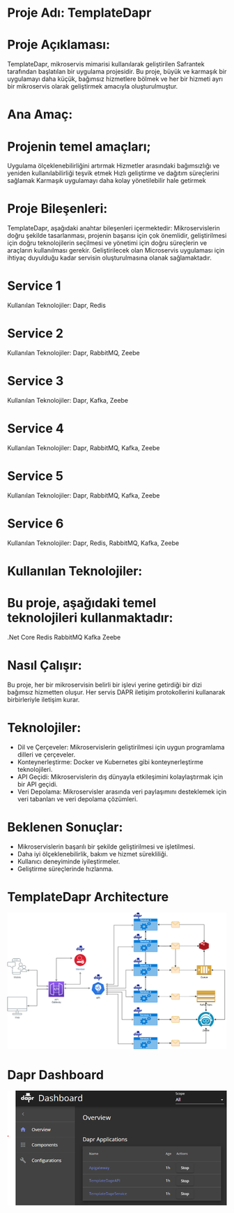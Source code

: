 # Proje Adı: TemplateDapr

# Proje Açıklaması:

TemplateDapr, mikroservis mimarisi kullanılarak geliştirilen Safrantek tarafından başlatılan bir uygulama projesidir. Bu proje, büyük ve karmaşık bir uygulamayı daha küçük, bağımsız hizmetlere bölmek ve her bir hizmeti ayrı bir mikroservis olarak geliştirmek amacıyla oluşturulmuştur.

# Ana Amaç:

# Projenin temel amaçları;

Uygulama ölçeklenebilirliğini artırmak
Hizmetler arasındaki bağımsızlığı ve yeniden kullanılabilirliği teşvik etmek
Hızlı geliştirme ve dağıtım süreçlerini sağlamak
Karmaşık uygulamayı daha kolay yönetilebilir hale getirmek

# Proje Bileşenleri:

TemplateDapr, aşağıdaki anahtar bileşenleri içermektedir: Mikroservislerin doğru şekilde tasarlanması, projenin başarısı için çok önemlidir, geliştirilmesi için doğru teknolojilerin seçilmesi ve yönetimi için doğru süreçlerin ve araçların kullanılması gerekir. Geliştirilecek olan Microservis uygulaması için ihtiyaç duyulduğu kadar servisin oluşturulmasına olanak sağlamaktadır.

# Service 1
Kullanılan Teknolojiler: Dapr, Redis 
# Service 2
Kullanılan Teknolojiler: Dapr, RabbitMQ, Zeebe
# Service 3
Kullanılan Teknolojiler: Dapr, Kafka, Zeebe
# Service 4
Kullanılan Teknolojiler: Dapr, RabbitMQ, Kafka, Zeebe
# Service 5
Kullanılan Teknolojiler: Dapr, RabbitMQ, Kafka, Zeebe
# Service 6
Kullanılan Teknolojiler: Dapr, Redis, RabbitMQ, Kafka, Zeebe

# Kullanılan Teknolojiler:

# Bu proje, aşağıdaki temel teknolojileri kullanmaktadır:

.Net Core 
Redis
RabbitMQ
Kafka
Zeebe

# Nasıl Çalışır:

Bu proje, her bir mikroservisin belirli bir işlevi yerine getirdiği bir dizi bağımsız hizmetten oluşur. Her servis DAPR iletişim protokollerini kullanarak birbirleriyle iletişim kurar.


# Teknolojiler:

- Dil ve Çerçeveler: Mikroservislerin geliştirilmesi için uygun programlama dilleri ve çerçeveler.
- Konteynerleştirme: Docker ve Kubernetes gibi konteynerleştirme teknolojileri.
- API Geçidi: Mikroservislerin dış dünyayla etkileşimini kolaylaştırmak için bir API geçidi.
- Veri Depolama: Mikroservisler arasında veri paylaşımını desteklemek için veri tabanları ve veri depolama çözümleri.

# Beklenen Sonuçlar:
- Mikroservislerin başarılı bir şekilde geliştirilmesi ve işletilmesi.
- Daha iyi ölçeklenebilirlik, bakım ve hizmet sürekliliği.
- Kullanıcı deneyiminde iyileştirmeler.
- Geliştirme süreçlerinde hızlanma.


# TemplateDapr Architecture

![alt text](https://raw.githubusercontent.com/htoremen/TemplateDapr/master/Files/TemplateDapr.drawio.png)

# Dapr Dashboard

![alt text](https://raw.githubusercontent.com/htoremen/TemplateDapr/master/Files/DaprDashboard.png)
